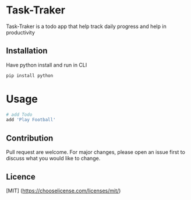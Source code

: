 <!-- Project Title
Project Description
    - What the appilication does
    - Why used the technologies
    - Some challenges faced and feature to implement in future
Table of Content(Optional)
How to Install and Run the Project
How to Use the Project
Include Credit
Add a License
Badges(Optional)
How to contribute to the project
Include Tests -->

# Task-Traker
Task-Traker is a todo app that help track daily progress and help in productivity

## Installation
Have python install and run in CLI

```bash
pip install python
```

# Usage
```python
# add Todo
add 'Play Football'

```

## Contribution
Pull request are welcome. For major changes, please open an issue first to discuss what you would like to change.

## Licence
[MIT]
(https://chooselicense.com/licenses/mit/)